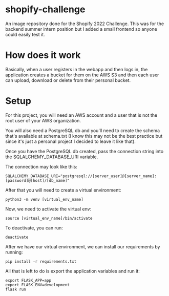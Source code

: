 # shopify-challenge
An image repository done for the Shopify 2022 Challenge. This was for the backend summer intern position but I added a small frontend so anyone could easily test it. 

# How does it work

Basically, when a user registers in the webapp and then logs in, the application creates a bucket for them on the AWS S3 and then each user can upload, download or delete from their personal bucket. 

# Setup

For this project, you will need an AWS account and a user that is not the root user of your AWS organization.

You will also need a PostgreSQL db and you'll need to create the schema that's available at schema.txt (I know this may not be the best practice but since it's just a personal project I decided to leave it like that).  

Once you have the PostgreSQL db created, pass the connection string into the SQLALCHEMY_DATABASE_URI variable. 

The connection may look like this:

`````
SQLALCHEMY_DATABASE_URI="postgresql://[server_user]@[server_name]:[password]@[host]/[db_name]"
``````

After that you will need to create a virtual environment:

`````
python3 -m venv [virtual_env_name]
`````

Now, we need to activate the virtual env:

`````
source [virtual_env_name]/bin/activate
`````

To deactivate, you can run:

`````
deactivate
``````

After we have our virtual environment, we can install our requirements by running:

`````
pip install -r requirements.txt
`````

All that is left to do is export the application variables and run it:

`````
export FLASK_APP=app
export FLASK_ENV=development
flask run
`````
